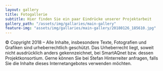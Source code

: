 ```yaml
---
layout: gallery
title: Fotogallerie
subtitle: Hier finden Sie ein paar Eindrücke unserer Projektarbeit
gallery_path: "/assets/img/gallaries/main-gallery"
feature-img: "assets/img/gallaries/main-gallery/20180126_185610.jpg"
---
```


© Copyright 2018 – Alle Inhalte, insbesondere Texte, Fotografien und Grafiken sind urheberrechtlich geschützt.  Das Urheberrecht liegt, soweit nicht ausdrücklich anders gekennzeichnet, bei SmartAQnet bzw. dessen Projektkonsortium. Gerne können Sie bei Stefan Hinterreiter anfragen, falls Sie die Inhalte dieses Internetangebotes verwenden möchten.